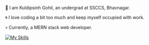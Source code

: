 :information_desk_person:  I am Kuldipsinh Gohil, an undergrad at SSCCS, Bhavnagar.

:cyclone:  I love coding a bit too much and keep myself occupied with work.

:skull:  Currently, a MERN stack web developer.

[![My Skills](https://skills.thijs.gg/icons?i=java,kotlin,nodejs,figma&theme=light)](https://skills.thijs.gg)

